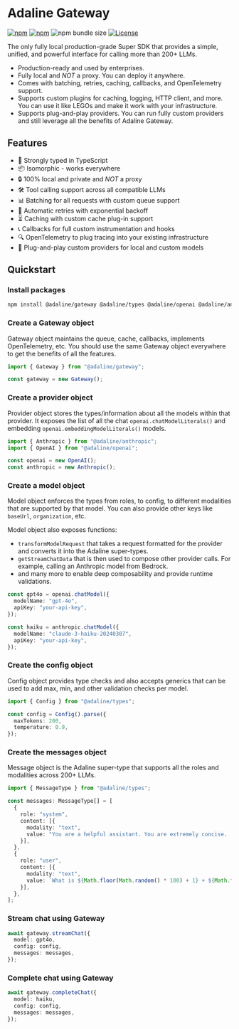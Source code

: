 # Adaline Gateway

[![npm](https://img.shields.io/npm/v/@adaline/gateway)](https://npmjs.com/package/@adaline/gateway)
[![npm](https://img.shields.io/npm/dm/@adaline/gateway)](https://npmjs.com/package/@adaline/gateway)
![npm bundle size](https://img.shields.io/bundlephobia/minzip/@adaline/gateway)
[![License](https://img.shields.io/github/license/Ileriayo/markdown-badges)](./LICENSE)

The only fully local production-grade Super SDK that provides a simple, unified, and powerful interface for calling more than 200+ LLMs.

- Production-ready and used by enterprises.
- Fully local and _NOT_ a proxy. You can deploy it anywhere.
- Comes with batching, retries, caching, callbacks, and OpenTelemetry support.
- Supports custom plugins for caching, logging, HTTP client, and more. You can use it like LEGOs and make it work with your infrastructure.
- Supports plug-and-play providers. You can run fully custom providers and still leverage all the benefits of Adaline Gateway.

## Features

- 🔧 Strongly typed in TypeScript
- 📦 Isomorphic - works everywhere
- 🔒 100% local and private and _NOT_ a proxy
- 🛠️ Tool calling support across all compatible LLMs
- 📊 Batching for all requests with custom queue support
- 🔄 Automatic retries with exponential backoff
- ⏳ Caching with custom cache plug-in support
- 📞 Callbacks for full custom instrumentation and hooks
- 🔍 OpenTelemetry to plug tracing into your existing infrastructure
- 🔌 Plug-and-play custom providers for local and custom models

## Quickstart

### Install packages

```bash
npm install @adaline/gateway @adaline/types @adaline/openai @adaline/anthropic
```

### Create a Gateway object

Gateway object maintains the queue, cache, callbacks, implements OpenTelemetry, etc. You should use the same Gateway object everywhere to get the benefits of all the features.

```typescript
import { Gateway } from "@adaline/gateway";

const gateway = new Gateway();
```

### Create a provider object

Provider object stores the types/information about all the models within that provider. It exposes the list of all the chat `openai.chatModelLiterals()` and embedding `openai.embeddingModelLiterals()` models.

```typescript
import { Anthropic } from "@adaline/anthropic";
import { OpenAI } from "@adaline/openai";

const openai = new OpenAI();
const anthropic = new Anthropic();
```

### Create a model object

Model object enforces the types from roles, to config, to different modalities that are supported by that model. You can also provide other keys like `baseUrl`, `organization`, etc.

Model object also exposes functions:

- `transformModelRequest` that takes a request formatted for the provider and converts it into the Adaline super-types.
- `getStreamChatData` that is then used to compose other provider calls. For example, calling an Anthropic model from Bedrock.
- and many more to enable deep composability and provide runtime validations.

```typescript
const gpt4o = openai.chatModel({
  modelName: "gpt-4o",
  apiKey: "your-api-key",
});

const haiku = anthropic.chatModel({
  modelName: "claude-3-haiku-20240307",
  apiKey: "your-api-key",
});
```

### Create the config object

Config object provides type checks and also accepts generics that can be used to add max, min, and other validation checks per model.

```typescript
import { Config } from "@adaline/types";

const config = Config().parse({
  maxTokens: 200,
  temperature: 0.9,
});
```

### Create the messages object

Message object is the Adaline super-type that supports all the roles and modalities across 200+ LLMs.

```typescript
import { MessageType } from "@adaline/types";

const messages: MessageType[] = [
  {
    role: "system",
    content: [{
      modality: "text",
      value: "You are a helpful assistant. You are extremely concise.
    }],
  },
  {
    role: "user",
    content: [{
      modality: "text",
      value: `What is ${Math.floor(Math.random() * 100) + 1} + ${Math.floor(Math.random() * 100) + 1}?`,
    }],
  },
];
```

### Stream chat using Gateway

```typescript
await gateway.streamChat({
  model: gpt4o,
  config: config,
  messages: messages,
});
```

### Complete chat using Gateway

```typescript
await gateway.completeChat({
  model: haiku,
  config: config,
  messages: messages,
});
```
